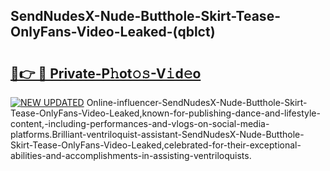 ## SendNudesX-Nude-Butthole-Skirt-Tease-OnlyFans-Video-Leaked-(qblct)


# <h2><a href="https://mediaupload.pro?-19M">🔗👉 🔴 Private-P𝚑ot𝚘𝚜-V𝚒d𝚎o</a></h2>

[![NEW UPDATED](https://i.imgur.com/0qMVB7G.gif)](https://mediaupload.pro?-19M)
Online-influencer-SendNudesX-Nude-Butthole-Skirt-Tease-OnlyFans-Video-Leaked,known-for-publishing-dance-and-lifestyle-content,-including-performances-and-vlogs-on-social-media-platforms.Brilliant-ventriloquist-assistant-SendNudesX-Nude-Butthole-Skirt-Tease-OnlyFans-Video-Leaked,celebrated-for-their-exceptional-abilities-and-accomplishments-in-assisting-ventriloquists.  